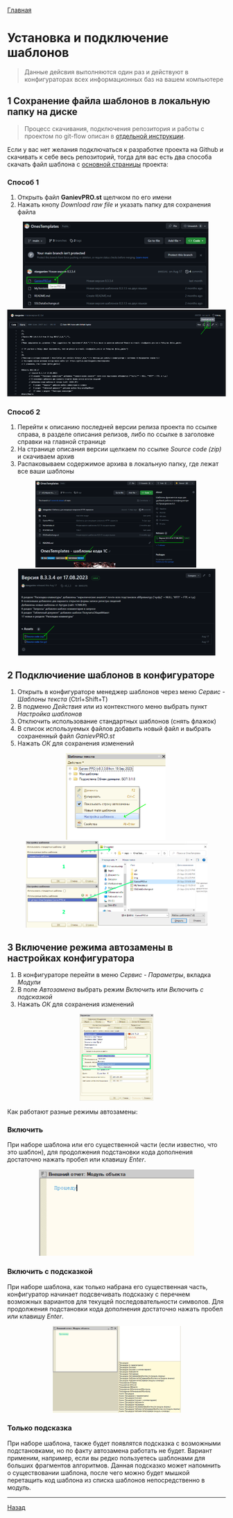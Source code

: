 [Главная](./../README.md)

# Установка и подключение шаблонов

>Данные дейсвия выполняются один раз и действуют в конфигураторах всех информационных баз на вашем компьютере

## 1 Сохранение файла шаблонов в локальную папку на диске

>Процесс скачивания, подключения репозитория и работы с проектом по git-flow описан в [отдельной инструкции](./gitflow.md).

Если у вас нет желания подключаться к разработке проекта на Github и скачивать к себе весь репозиторий, тогда для вас есть два способа скачать файл шаблона с [основной страницы](https://github.com/stasganiev/OnesTemplates) проекта:

### Способ 1

1. Открыть файл **GanievPRO.st** щелчком по его имени
2. Нажать кнопу *Download raw file* и указать папку для сохранения файла

<div align="center">
  <img src="./../img/dowmload_ref.png" alt="Файл шаблона" width="428" height="200"/>&nbsp;
  <img src="./../img/download_button.png" alt="Сохранение файла на диск" width="546" height="200"/>
</div>

### Способ 2

1. Перейти к описанию последней версии релиза проекта по ссылке справа, в разделе описания релизов, либо по ссылке в заголовке справки на главной странице
2. На странице описания версии щелкаем по ссылке *Source code (zip)* и скачиваем архив
3. Распаковываем содержимое архива в локальную папку, где лежат все ваши шаблоны

<div align="center">
  <img src="./../img/releases.png" alt="Последний релиз проекта" width="371" height="200"/>&nbsp;
  <img src="./../img/releases_sourse.png" alt="Выбор архива релиза" width="455" height="200"/>
</div>

## 2 Подключиение шаблонов в конфигураторе

1. Открыть в конфигураторе менеджер шаблонов через меню *Сервис - Шаблоны текста* (Ctrl+Shift+T)
2. В подменю *Действия* или из контекстного меню выбрать пункт *Настройка шаблонов*
3. Отключить использование стандартных шаблонов (снять флажок)
4. В список используемых файлов добавить новый файл и выбрать сохраненный файл *GanievPRO.st*
5. Нажать *ОК* для сохранения изменений

<div align="center">
  <img src="./../img/templates.png" alt="Менеджер шаблонов" width="230" height="200"/>&nbsp;
  <img src="./../img/settings.png" alt="Настройки" width="419" height="200"/>
</div>

## 3 Включение режима автозамены в настройках конфигуратора

1. В конфигураторе перейти в меню *Сервис - Параметры*, вкладка *Модули*
2. В поле *Автозамена* выбрать режим *Включить* или *Включить с подсказкой*
3. Нажать *ОК* для сохранения изменений

<div align="center">
  <img src="./../img/config_settings.png" alt="Настройки" width="170" height="200"/>
</div>

Как работают разные режимы автозамены:

### Включить

При наборе шаблона или его существенной части (если известно, что это шаблон), для продолжения подстановки кода дополнения достаточно нажать пробел или клавишу *Enter*.

<div align="center">
  <img src="./../img/auto1.png" alt="Режим Включить" width="358" height="200"/>
</div>

### Включить с подсказкой

При наборе шаблона, как только набрана его существенная часть, конфигуратор начинает подсвечивать подсказку с перечнем возможных вариантов для текущей последовательности символов. Для продолжения подстановки кода дополнения достаточно нажать пробел или клавишу *Enter*.

<div align="center">
  <img src="./../img/auto2.png" alt="Режим Включить" width="295" height="200"/>
</div>

### Только подсказка

При наборе шаблона, также будет появлятся подсказка с возможными подстановками, но по факту автозамена работать не будет. Вариант применим, например, если вы редко пользуетесь шаблонами для больших фрагментов алгоритмов. Данная подсказко может напомнить о существовании шаблона, после чего можно будет мышкой перетащить код шаблона из списка шаблонов непосредственно в модуль.

---

[Назад](./../README.md)
